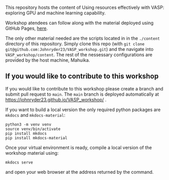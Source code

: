 This repository hosts the content of Using resources effectively with VASP: exploring GPU and machine learning capability.

Workshop atendees can follow along with the material deployed using GitHub Pages, [here](https://johnryder23.github.io/VASP_workshop/).  

The only other material needed are the scripts located in in the `./content` directory of this repository. Simply clone this repo (with `git clone git@github.com:Johnryder23/VASP_workshop.git`) and the navigate into `VASP_workshop/content`. The rest of the nessessary configurations are provided by the host machine, Mahuika.


## If you would like to contribute to this workshop

If you would like to contribute to this workshop please create a branch and submit pull request to `main`. The `main` branch is deployed automatically at https://johnryder23.github.io/VASP_workshop/ .

If you want to build a local version the only required python packages are `mkdocs` and `mkdocs-material`:
```
python3 -m venv venv
source venv/bin/activate
pip install mkdocs
pip install mkdocs-material
```
Once your virtual environment is ready, compile a local version of the workshop material using:
```
mkdocs serve
```
and open your web browser at the address returned by the command.
